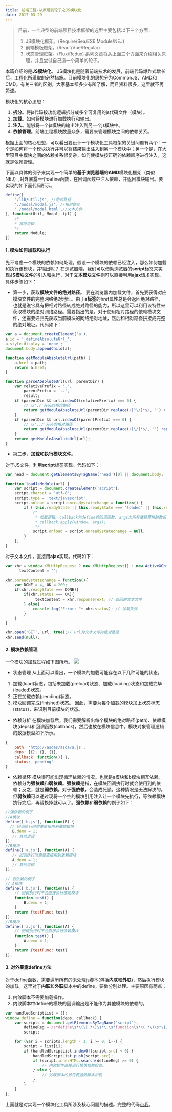 ```yaml
---
title: 前端工程-从原理到轮子之JS模块化
date: 2017-03-29
---
```


> 目前，一个典型的前端项目技术框架的选型主要包括以下三个方面：
> 1. JS模块化框架。(Require/Sea/ES6 Module/NEJ)
> 2. 前端模板框架。(React/Vue/Regular)
> 3. 状态管理框架。(Flux/Redux)
> 系列文章将从上面三个方面来介绍相关原理，并且尝试自己造一个简单的轮子。

<!-- more -->

本篇介绍的是**JS模块化**。
JS模块化是随着前端技术的发展，前端代码爆炸式增长后，工程化所采取的必然措施。目前模块化的思想分为CommonJS、AMD和CMD。有关三者的区别，大家基本都多少有所了解，而且资料很多，这里就不再赘述。

模块化的核心思想：
1. **拆分**。将js代码按功能逻辑拆分成多个可复用的js代码文件（模块）。
2. **加载**。如何将模块进行加载执行和输出。
2. **注入**。能够将一个js模块的输出注入到另一个js模块中。
3. **依赖管理**。前端工程模块数量众多，需要来管理模块之间的依赖关系。

根据上面的核心思想，可以看出要设计一个模块化工具框架的关键问题有两个：一个是如何将一个模块执行并可以将结果输出注入到另一个模块中；另一个是，在大型项目中模块之间的依赖关系很复杂，如何使模块按正确的依赖顺序进行注入，这就是依赖管理。

下面以具体的例子来实现一个简单的**基于浏览器端**的**AMD**模块化框架（类似NEJ）,对外暴露一个define函数，在回调函数中注入依赖，并返回模块输出。要实现的如下面代码所示。
```javascript
define([
    '/lib/util.js', //绝对路径
    './modal/modal.js', //相对路径
    './modal/modal.html',//文本文件
], function(Util, Modal, tpl) {
	/*
	* 模块逻辑
	*/
	return Module;
})
```

#### 1.  模块如何加载和执行
先不考虑一个模块的依赖如何处理。假设一个模块的依赖已经注入，那么如何加载和执行该模块，并输出呢？
在浏览器端，我们可以借助浏览器的**script**标签来实现**JS模块文件**的引入和执行，对于**文本模块文件**则可以直接利用**ajax**请求实现。
具体步骤如下：
- 第一步，获取**模块文件的绝对路径**。
要在浏览器内加载文件，首先要获得对应模块文件的完整网络绝对地址。由于**a标签**的href属性总是会返回绝对路径，也就是说它具有把相对路径转成绝对路径的能力，所以这里可以利用该特性来获取模块的绝对网络路径。需要指出的是，对于使用相对路径的依赖模块文件，还需要递归先获取当前模块的网络绝对地址，然后和相对路径拼接成完整的绝对地址。代码如下：

```javascript
var a = document.createElement('a');
a.id = '_defineAbsoluteUrl_';
a.style.display = 'none';
document.body.appendChild(a);

function getModuleAbsoluteUrl(path) {
    a.href = path;
    return a.href;
}

function parseAbsoluteUrl(url, parentDir) {
    var relativePrefix = '.',
        parentPrefix = '..',
        result;
    if (parentDir && url.indexOf(relativePrefix) === 0) {
        // 以'./'开头的相对路径
        return getModuleAbsoluteUrl(parentDir.replace(/[^\/]*$/, '') + url);
    }
    if (parentDir && url.indexOf(parentPrefix) === 0) {
        // 以'../'开头的相对路径
        return getModuleAbsoluteUrl(parentDir.replace(/[\/]*$/, '').replace(/[\/]$/, '').replace(/[^\/]*$/, '') + url);
    }
    return getModuleAbsoluteUrl(url);
}
```
- 第二步，**加载和执行模块文件**。

对于JS文件，利用**script**标签实现。代码如下：
	
```javascript
var head = document.getElementsByTagName('head')[0] || document.body;

function loadJsModule(url) {
    var script = document.createElement('script');
    script.charset = 'utf-8';
    script.type = 'text/javascript';
    script.onload = script.onreadystatechange = function() {
        if (!this.readyState || this.readyState === 'loaded' || this.readyState === 'complete') {
            /*
             * 加载逻辑, callback为define的回调函数, args为所有依赖模块的数组
             * callback.apply(window, args);
             */
            script.onload = script.onreadystatechange = null;
        }  
    };
}
```
   对于文本文件，直接用**ajax**实现。代码如下：

```javascript
var xhr = window.XMLHttpRequest ? new XMLHttpRequest() : new ActiveXObject('Microsoft.XMLHTTP'),
      textContent = '';
	  
xhr.onreadystatechange = function(){
    var DONE = 4, OK = 200;
    if(xhr.readyState === DONE){
        if(xhr.status === OK){
             textContent = xhr.responseText; // 返回的文本文件
        } else{
            console.log("Error: "+ xhr.status); // 加载失败
        }
    }
}

xhr.open('GET', url, true);// url为文本文件的绝对路径
xhr.send(null);
```	

#### 2.  模块依赖管理
一个模块的加载过程如下图所示。
![](https://haitao.nos.netease.com/e9bc3b86-2069-4e53-a04f-c7275bbf6ad8.jpg)
- 状态管理
从上面可以看出，一个模块的加载可能存在以下几种可能的状态。
1. 加载(load)状态，包括未加载(preload)状态、加载(loading)状态和加载完毕(loaded)状态。
2. 正在加载依赖(pending)状态。
3. 模块回调完成(finished)状态。
因此，需要为每个加载的模块加上状态标志(status)，来识别目前模块的状态。

- 依赖分析
在模块加载后，我们需要解析出每个模块的绝对路径(path)、依赖模块(deps)和回调函数(callback)，然后也放在模块信息中。模块对象管理逻辑的数据模型如下所示。
```javascript
{
	path: 'http://asdas/asda/a.js',
	deps: [{}, {}, {}],
	callback: function(){ },
	status: 'pending'
}
```

- 依赖循环
模块很可能出现循环依赖的情况。也就是a模块和b模块相互依赖。依赖分为**强依赖**和**弱依赖**。**强依赖**是指，在模块回调执行时就会使用到的依赖；反之，就是**弱依赖**。对于**强依赖**，会造成死锁，这种情况是无法解决的。但**弱依赖**可以通过现将一个空的模块引用注入让一个模块先执行，等依赖模块执行完后，再替换掉就可以了。**强依赖**和**弱依赖**的例子如下：

```javascript
//强依赖的例子
//A模块
define(['b.js'], function(B) {
  // 回调执行时需要直接用到依赖模块
   B.demo = 1;
   // 其他逻辑
});
//B模块
define(['a.js'], function(A) {
   // 回调执行时需要直接用到依赖模块
   A.demo = 1;
   // 其他逻辑
});

```

```javascript
// 弱依赖的例子
// A模块
define(['b.js'], function(B) {
    // 回调执行时不会直接执行依赖模块
    function test() {
        B.demo = 1;
    }
    return {testFunc: test}
});
//B模块
define(['a.js'], function(A) {
    // 回调执行时不会直接执行依赖模块
    function test() {
        A.demo = 1;
    }
    return {testFunc: test}
});

```

#### 3. 对外暴露**define**方法
对于define函数，需要遍历所有的未处理js脚本(包括**内联**和**外联**)，然后执行模块的加载。这里对于**内联**和**外联**脚本中的define，要做分别处理。主要原因有两点：
1. 内敛脚本不需要加载操作。
2. 内敛脚本中define的模块的回调输出是不能作为其他模块的依赖的。


```javascript
var handledScriptList = [];
window.define = function(deps, callback) {
    var scripts = document.getElementsByTagName('script'),
        defineReg = /s*define\s*\(\[.*\]\s*\,\s*function\s*\(.*\)\s*\{/,
        script;

    for (var i = scripts.length - 1; i >= 0; i--) {
        script = list[i];
        if (handledScriptList.indexOf(script.src) < 0) {
            handledScriptList.push(script.src);
            if (script.innerHTML.search(defineReg) >= 0) {
                // 内敛脚本直接进行模块依赖检查。
            } else {
                // 外联脚本的首先要监听脚本加载
            }
        }
    }
};
```

上面就是对实现一个模块化工具所涉及核心问题的描述。完整的代码[点我](https://github.com/ccfe/modules_load "点我")。
